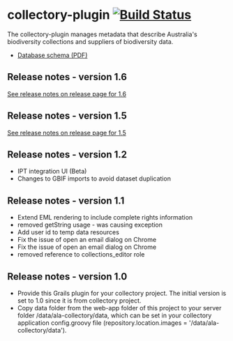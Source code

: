 # collectory-plugin   [![Build Status](https://travis-ci.org/AtlasOfLivingAustralia/collectory-plugin.svg?branch=master)](http://travis-ci.org/AtlasOfLivingAustralia/collectory-plugin)

The collectory-plugin manages metadata that describe Australia's biodiversity collections and suppliers of biodiversity data.

 * [Database schema (PDF)](https://github.com/AtlasOfLivingAustralia/collectory/blob/master/Collectory_schema_20140916.pdf?raw=true)

## Release notes - version 1.6

 [See release notes on release page for 1.6](https://github.com/AtlasOfLivingAustralia/collectory-plugin/releases/tag/1.6)

## Release notes - version 1.5

 [See release notes on release page for 1.5](https://github.com/AtlasOfLivingAustralia/collectory-plugin/releases/tag/1.5)

## Release notes - version 1.2

* IPT integration UI (Beta)
* Changes to GBIF imports to avoid dataset duplication

## Release notes - version 1.1

* Extend EML rendering to include complete rights information
* removed getString usage - was causing exception
* Add user id to temp data resources
* Fix the issue of open an email dialog on Chrome
* Fix the issue of open an email dialog on Chrome
* removed reference to collections_editor role

## Release notes - version 1.0

 * Provide this Grails plugin for your collectory project. The initial version is set to 1.0 since it is from collectory project.
 * Copy data folder from the web-app folder of this project to your server folder /data/ala-collectory/data, which can be set in your collectory application config.groovy file (repository.location.images = '/data/ala-collectory/data').
